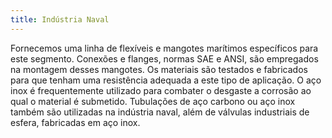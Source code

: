 ```yaml
---
title: Indústria Naval
---
```


Fornecemos uma linha de flexíveis e mangotes marítimos específicos para este segmento. Conexões e flanges, normas SAE e ANSI, são empregados na montagem desses mangotes. Os materiais são testados e fabricados para que tenham uma resistência adequada a este tipo de aplicação. O aço inox é frequentemente utilizado para combater o desgaste a corrosão ao qual o material é submetido. Tubulações de aço carbono ou aço inox também são utilizadas na indústria naval, além de válvulas industriais de esfera, fabricadas em aço inox.
